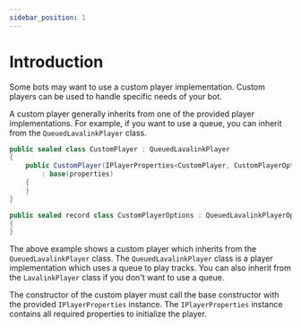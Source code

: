 ```yaml
---
sidebar_position: 1
---
```


# Introduction

Some bots may want to use a custom player implementation. Custom players can be used to handle specific needs of your bot.

A custom player generally inherits from one of the provided player implementations. For example, if you want to use a queue, you can inherit from the `QueuedLavalinkPlayer` class.

```csharp title="CustomPlayer.cs"
public sealed class CustomPlayer : QueuedLavalinkPlayer
{
    public CustomPlayer(IPlayerProperties<CustomPlayer, CustomPlayerOptions> properties)
        : base(properties)
    {
    }
}
```

```csharp title="CustomPlayerOptions.cs"
public sealed record class CustomPlayerOptions : QueuedLavalinkPlayerOptions
{
}
```

The above example shows a custom player which inherits from the `QueuedLavalinkPlayer` class. The `QueuedLavalinkPlayer` class is a player implementation which uses a queue to play tracks. You can also inherit from the `LavalinkPlayer` class if you don't want to use a queue.

The constructor of the custom player must call the base constructor with the provided `IPlayerProperties` instance. The `IPlayerProperties` instance contains all required properties to initialize the player.
